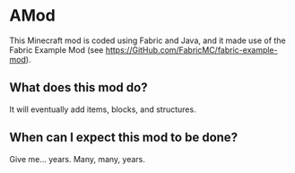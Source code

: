 # AMod

This Minecraft mod is coded using Fabric
and Java, and it made use of the Fabric Example Mod
(see https://GitHub.com/FabricMC/fabric-example-mod).

## What does this mod do?

It will eventually add items, blocks, and structures.

## When can I expect this mod to be done?

Give me... years. Many, many, years.
